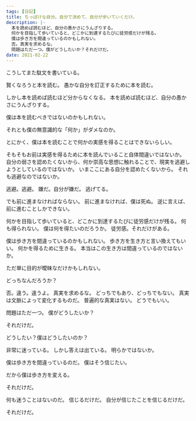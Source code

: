 ```yaml
---
tags: [日記]
title: ちっぽけな自分。自分で決めて、自分が歩いていくだけ。
description: |-
  本を読めば読むほど、自分の愚かさにうんざりする。
  何かを目指して歩いていると、どこかに到達するたびに徒労感だけが残る。
  僕は歩き方を間違っているのかもしれない。
  否。真実を求めるな。
  問題はただ一つ。僕がどうしたいか？それだけだ。
date: 2021-02-22
---
```


こうしてまた駄文を書いている。

賢くなろうと本を読む。
愚かな自分を訂正するために本を読む。

しかし本を読めば読むほど分からなくなる。
本を読めば読むほど、自分の愚かさにうんざりする。

僕は本を読むべきではないのかもしれない。

それとも僕の無意識的な「何か」がダメなのか。

とにかく、僕は本を読むことで何かの実感を得ることはできないらしい。

そもそもお前は実感を得るために本を読んでいること自体間違いではないか。
自分の弱さを認めたくないから、何か崇高な思想に触れることで、現実を逃避しようとしているのではないか。
いまここにある自分を認めたくないから。
それも逃避なのではないか。

逃避。逃避。
嫌だ。自分が嫌だ。
逃げてる。

でも前に進まなければならない。
前に進まなければ、僕は死ぬ。
逆に言えば、前に進むことしかできない。

何かを目指して歩いていると、どこかに到達するたびに徒労感だけが残る。
何も得られない。
僕は何を得たいのだろうか。
徒労感。それだけがある。

僕は歩き方を間違っているのかもしれない。
歩き方を生き方と言い換えてもいい。
何かを得るために生きる。
本当はこの生き方は間違っているのではないか。

ただ単に目的が曖昧なだけかもしれない。

どっちなんだろうか？

否。違う。違うよ。
真実を求めるな。
どっちでもあり、どっちでもない。
真実は文脈によって変化するものだ。
普遍的な真実はない。
どうでもいい。

問題はただ一つ。
僕がどうしたいか？

それだけだ。

どうしたい？僕はどうしたいのか？

非常に迷っている。
しかし答えは出ている。
明らかではないか。

僕は歩き方を間違っているのだ。
僕はそう信じたい。

だから僕は歩き方を変える。

それだけだ。

何も迷うことはないのだ。
信じるだけだ。
自分が信じたことを信じるだけだ。

それだけだ。
